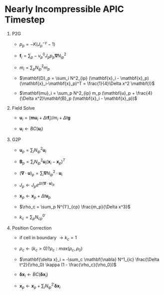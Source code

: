 # Nearly Incompressible APIC Timestep #

1. P2G

   * $p_p = -K (J_p^{-\gamma} - 1)$

   * $\mathbf{f}_i = \sum_p -v^0_p J_p p_p \mathbf{\nabla} N^2_{ip}$

   * $m_i = \sum_p N^2_{ip} m_p$

   * $\mathbf{D}_p = \sum_i N^2_{ip} (\mathbf{x}_i -
     \mathbf{x}_p)(\mathbf{x}_i-\mathbf{x}_p)^T = \frac{1}{4}\Delta x^2 \mathbf{I}$

   * $\mathbf{mu}_i = \sum_p N^2_{ip} m_p (\mathbf{u}_p + \frac{4}{\Delta x^2}\mathbf{B}_p
     (\mathbf{x}_i - \mathbf{x}_p))$

2. Field Solve

   * $\mathbf{u}_i = (\mathbf{mu}_i + \Delta t \mathbf{f}_i) / m_i + \Delta t
     \mathbf{g}$

   * $\mathbf{u}_i \leftarrow BC(\mathbf{u}_i)$

3. G2P

    * $\mathbf{u}_p = \sum_i N^2_{ip} \mathbf{u}_i$

    * $\mathbf{B}_p = \sum_i N^2_{ip} \mathbf{u}_i (\mathbf{x}_i -
      \mathbf{x}_p)^T$

    * $(\mathbf{\nabla} \cdot \mathbf{u})_p = \sum_i \mathbf{\nabla} N^2_{ip} \cdot
      \mathbf{u}_i$

    * $J_p \leftarrow J_p e^{\Delta t (\mathbf{\nabla} \cdot
      \mathbf{u})_p}$

    * $\mathbf{x}_p \leftarrow \mathbf{x}_p + \Delta t \mathbf{u}_p$

    * $\rho_c = \sum_p N^{1'}_{cp} \frac{m_p}{\Delta x^3}$

    * $k_c = \sum_p N^{0'}_{cp}$

4. Position Correction

    * if cell in boundary $\rightarrow k_c = 1$

    * $\rho_c \leftarrow (k_c > 0) ? \rho_c : max(\rho_c,\rho_0)$

    * $\mathbf{\delta x}_i = -\sum_c \mathbf{\nabla} N^1_{ic} \frac{\Delta
      t^2}{\rho_0} \kappa (1 - \frac{\rho_c}{\rho_0})$

    * $\mathbf{\delta x}_i \leftarrow BC(\mathbf{\delta x}_i)$

    * $\mathbf{x}_p \leftarrow \mathbf{x}_p + \sum_i N^{2'}_{ip}
      \mathbf{\delta x}_i$
